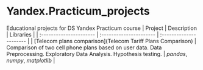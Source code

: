 # Yandex.Practicum_projects
Educational projects for DS Yandex Practicum course
| Project | Description | Libraries |
| :---------------------- | :---------------------- | :---------------------- |
| [Telecom plans comparison](Telecom Tariff Plans Comparison) | Comparison of two cell phone plans based on user data. Data Preprocessing. Exploratory Data Analysis. Hypothesis testing. | *pandas*, *numpy*, *matplotlib* |
